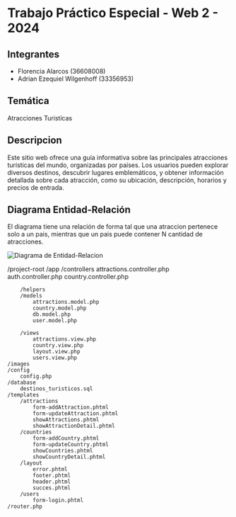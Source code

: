 # Trabajo Práctico Especial - Web 2 - 2024

## Integrantes
- Florencia Alarcos (36608008)
- Adrian Ezequiel Wilgenhoff (33356953)
 
## Temática
Atracciones Turistícas

## Descripcion
Este sitio web ofrece una guía informativa sobre las principales atracciones turísticas del mundo, organizadas por países. Los usuarios pueden explorar diversos destinos, descubrir lugares emblemáticos, y obtener información detallada sobre cada atracción, como su ubicación, descripción, horarios y precios de entrada.

## Diagrama Entidad-Relación
El diagrama tiene una relación de forma tal que una atraccion pertenece solo a un pais, mientras que un pais puede contener N cantidad de atracciones.

![Diagrama de Entidad-Relacion](DiagramaEntidad-Relacion.png)

/project-root
    /app
        /controllers
            attractions.controller.php       
            auth.controller.php
            country.controller.php
                
        /helpers
        /models
            attractions.model.php         
            country.model.php         
            db.model.php            
            user.model.php
                
        /views
			attractions.view.php
			country.view.php
			layout.view.php
			users.view.php
    /images     
    /config
        config.php
    /database
        destinos_turisticos.sql
    /templates
        /attractions
            form-addAttraction.phtml
            form-updateAttraction.phtml
            showAttractions.phtml
            showAttractionDetail.phtml
        /countries
            form-addCountry.phtml
            form-updateCountry.phtml
            showCountries.phtml
            showCountryDetail.phtml
        /layout
            error.phtml
            footer.phtml
            header.phtml
            succes.phtml
        /users
            form-login.phtml        
    /router.php